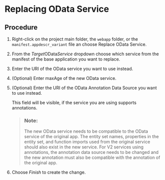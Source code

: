 <!-- loio6b51df20afde4b10aa24bff0b3d6ae25 -->

# Replacing OData Service



## Procedure

1.  Right-click on the project main folder, the `webapp` folder, or the `manifest.appdescr_variant` file an choose Replace OData Service.

2.  From the *Target*OData*Service* dropdown choose which service from the manifest of the base application you want to replace.

3.  Enter the URI of the OData service you want to use instead.

4.  \(Optional\) Enter maxAge of the new OData service.

5.  \(Optional\) Enter the URI of the OData Annotation Data Source you want to use instead.

    This field will be visible, if the service you are using supports annotations.

    > ### Note:  
    > The new OData service needs to be compatible to the OData service of the original app. The entity set names, properties in the entity set, and function imports used from the original service should also exist in the new service. For V2 services using annotations, the annotation data source needs to be changed and the new annotation must also be compatible with the annotation of the original app.

6.  Choose *Finish* to create the change.


